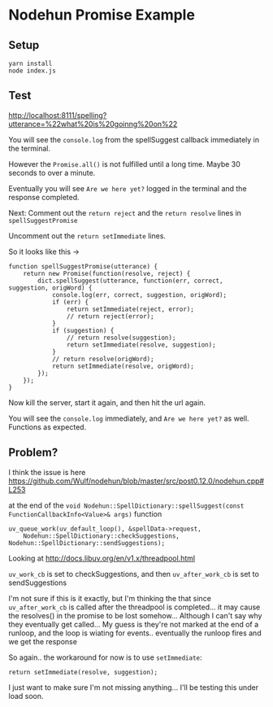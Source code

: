 # Nodehun Promise Example

## Setup

    yarn install
    node index.js

## Test

<http://localhost:8111/spelling?utterance=%22what%20is%20goinng%20on%22>    

You will see the `console.log` from the spellSuggest callback immediately in the terminal.

However the `Promise.all()` is not fulfilled until a long time. Maybe 30 seconds to over a minute.

Eventually you will see `Are we here yet?` logged in the terminal and the response completed.

Next: Comment out the `return reject` and the `return resolve` lines in `spellSuggestPromise`

Uncomment out the `return setImmediate` lines.

So it looks like this ->

    function spellSuggestPromise(utterance) {
        return new Promise(function(resolve, reject) {
            dict.spellSuggest(utterance, function(err, correct, suggestion, origWord) {
                console.log(err, correct, suggestion, origWord);
                if (err) {
                    return setImmediate(reject, error);
                    // return reject(error);
                }
                if (suggestion) {
                    // return resolve(suggestion);
                    return setImmediate(resolve, suggestion);
                }
                // return resolve(origWord);
                return setImmediate(resolve, origWord);
            });
        });
    }

Now kill the server, start it again, and then hit the url again.

You will see the `console.log` immediately, and `Are we here yet?` as well. Functions as expected.

## Problem?

I think the issue is here <https://github.com/Wulf/nodehun/blob/master/src/post0.12.0/nodehun.cpp#L253>

at the end of the `void Nodehun::SpellDictionary::spellSuggest(const FunctionCallbackInfo<Value>& args)` function

    uv_queue_work(uv_default_loop(), &spellData->request,
        Nodehun::SpellDictionary::checkSuggestions, Nodehun::SpellDictionary::sendSuggestions);

Looking at <http://docs.libuv.org/en/v1.x/threadpool.html>

`uv_work_cb` is set to checkSuggestions, and then `uv_after_work_cb` is set to sendSuggestions

I'm not sure if this is it exactly, but I'm thinking the that since `uv_after_work_cb` is called
after the threadpool is completed... it may cause the resolves() in the promise to be lost somehow...
Although I can't say why they eventually get called... My guess is they're not marked at the end of a runloop,
and the loop is wiating for events.. eventually the runloop fires and we get the response


So again.. the workaround for now is to use `setImmediate`:

    return setImmediate(resolve, suggestion);

I just want to make sure I'm not missing anything... I'll be testing this under load soon.
